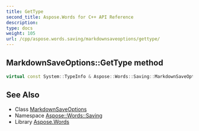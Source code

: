```yaml
---
title: GetType
second_title: Aspose.Words for C++ API Reference
description: 
type: docs
weight: 105
url: /cpp/aspose.words.saving/markdownsaveoptions/gettype/
---
```

## MarkdownSaveOptions::GetType method




```cpp
virtual const System::TypeInfo & Aspose::Words::Saving::MarkdownSaveOptions::GetType() const override
```

## See Also

* Class [MarkdownSaveOptions](../)
* Namespace [Aspose::Words::Saving](../../)
* Library [Aspose.Words](../../../)
